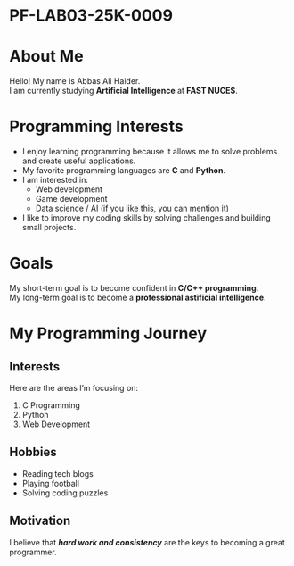 # PF-LAB03-25K-0009

# About Me

Hello! My name is Abbas Ali Haider.  
I am currently studying **Artificial Intelligence** at **FAST NUCES**.

# Programming Interests

- I enjoy learning programming because it allows me to solve problems and create useful applications.
- My favorite programming languages are **C** and **Python**.
- I am interested in:
  - Web development
  - Game development
  - Data science / AI (if you like this, you can mention it)
- I like to improve my coding skills by solving challenges and building small projects.

# Goals

My short-term goal is to become confident in **C/C++ programming**.  
My long-term goal is to become a **professional astificial intelligence**.

# My Programming Journey   <!-- One heading -->

## Interests
Here are the areas I’m focusing on:

1. C Programming        <!-- Ordered list -->
2. Python
3. Web Development

## Hobbies
- Reading tech blogs     <!-- Unordered list -->
- Playing football
- Solving coding puzzles

## Motivation
I believe that ***hard work and consistency*** are the keys to becoming a great programmer.   <!-- bold + italic -->
